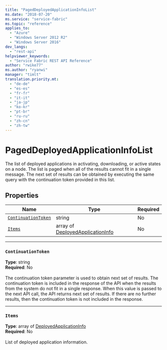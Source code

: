 ```yaml
---
title: "PagedDeployedApplicationInfoList"
ms.date: "2018-07-20"
ms.service: "service-fabric"
ms.topic: "reference"
applies_to: 
  - "Azure"
  - "Windows Server 2012 R2"
  - "Windows Server 2016"
dev_langs: 
  - "rest-api"
helpviewer_keywords: 
  - "Service Fabric REST API Reference"
author: "rwike77"
ms.author: "ryanwi"
manager: "timlt"
translation.priority.mt: 
  - "de-de"
  - "es-es"
  - "fr-fr"
  - "it-it"
  - "ja-jp"
  - "ko-kr"
  - "pt-br"
  - "ru-ru"
  - "zh-cn"
  - "zh-tw"
---
```

# PagedDeployedApplicationInfoList

The list of deployed applications in activating, downloading, or active states on a node.
The list is paged when all of the results cannot fit in a single message.
The next set of results can be obtained by executing the same query with the continuation token provided in this list.


## Properties
| Name | Type | Required |
| --- | --- | --- |
| [`ContinuationToken`](#continuationtoken) | string | No |
| [`Items`](#items) | array of [DeployedApplicationInfo](sfclient-model-deployedapplicationinfo.md) | No |

____
### `ContinuationToken`
__Type__: string <br/>
__Required__: No<br/>
<br/>
The continuation token parameter is used to obtain next set of results. The continuation token is included in the response of the API when the results from the system do not fit in a single response. When this value is passed to the next API call, the API returns next set of results. If there are no further results, then the continuation token is not included in the response.

____
### `Items`
__Type__: array of [DeployedApplicationInfo](sfclient-model-deployedapplicationinfo.md) <br/>
__Required__: No<br/>
<br/>
List of deployed application information.
